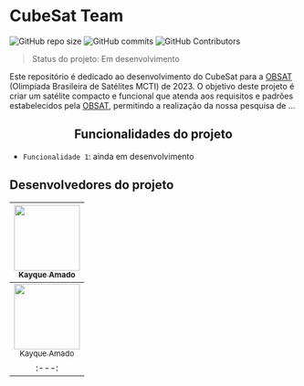 # CubeSat Team
![GitHub repo size](https://img.shields.io/github/repo-size/otaviozordan/ARduck?style=for-the-badge)
![GitHub commits](https://img.shields.io/github/commit-activity/y/otaviozordan/ARduck?style=for-the-badge)
![GitHub Contributors](https://img.shields.io/github/contributors/otaviozordan/ARduck?color=green&style=for-the-badge)

> Status do projeto: Em desenvolvimento

Este repositório é dedicado ao desenvolvimento do CubeSat para a [OBSAT](https://www.obsat.org.br) (Olimpíada Brasileira de Satélites MCTI) de 2023. O objetivo deste projeto é criar um satélite compacto e funcional que atenda aos requisitos e padrões estabelecidos pela [OBSAT](https://www.obsat.org.br), permitindo a realização da nossa pesquisa de ...

## <center>Funcionalidades do projeto</center>

- `Funcionalidade 1`: ainda em desenvolvimento

## Desenvolvedores do projeto

| [<img src="https://avatars.githubusercontent.com/u/93887857?s=400&u=4569dd01d20e22127e5e8d8c68bc4229f464ca80&v=4" width=115><br><sub>Kayque Amado</sub>](https://github.com/DreamkitteXz) |
| :---: |
| [<img src="https://avatars.githubusercontent.com/u/90804464?v=4" width=115><br><sub>Kayque Amado</sub>](https://github.com/otaviozordan) |
| :---: |